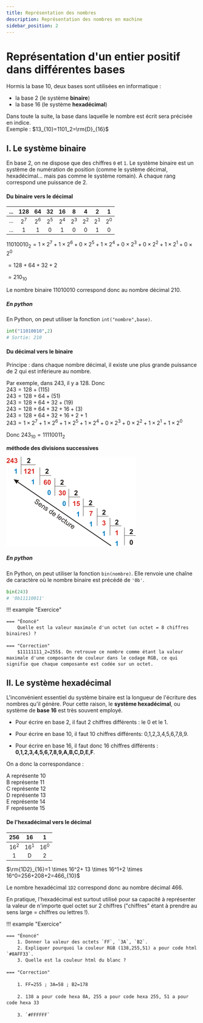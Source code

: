 ```yaml
---
title: Représentation des nombres
description: Représentation des nombres en machine
sidebar_position: 2
---
```


# Représentation d'un entier positif dans différentes bases

Hormis la base 10, deux bases sont utilisées en informatique :

- la base 2 (le système **binaire**)
- la base 16 (le système **hexadécimal**)

Dans toute la suite, la base dans laquelle le nombre est écrit sera précisée en indice.  
Exemple : $13_{10}=1101_2=\rm{D}_{16}$

## I. Le système binaire

En base 2, on ne dispose que des chiffres `0` et `1`. Le système binaire est un système de numération de position (comme le système décimal, hexadécimal... mais pas comme le système romain). À chaque rang correspond une puissance de 2.

#### Du binaire vers le décimal

| ... |  128  |  64   |  32   |  16   |   8   |   4   |   2   |   1   |
| :-: | :---: | :---: | :---: | :---: | :---: | :---: | :---: | :---: |
| ... | $2^7$ | $2^6$ | $2^5$ | $2^4$ | $2^3$ | $2^2$ | $2^1$ | $2^0$ |
| ... |   1   |   1   |   0   |   1   |   0   |   0   |   1   |   0   |

$11010010_2=1 \times 2^7+ 1 \times 2^6+0 \times 2^5+1 \times 2^4+0 \times 2^3+0 \times 2^2+1 \times 2^1+0 \times 2^0$

$=128+64+32+2$

$=210_{10}$

Le nombre binaire 11010010 correspond donc au nombre décimal 210.

##### En python

En Python, on peut utiliser la fonction `int("nombre",base)`.

```python
int("11010010",2)
# Sortie: 210
```

#### Du décimal vers le binaire

Principe : dans chaque nombre décimal, il existe une plus grande puissance de 2 qui est inférieure au nombre.

Par exemple, dans 243, il y a 128. Donc  
$243=128 + (115)$  
$243=128+64+(51)$  
$243=128+64+32+(19)$  
$243=128+64+32+16+(3)$  
$243=128+64+32+16+2+1$  
$243=1 \times 2^7+ 1 \times 2^6+1 \times 2^5+1 \times 2^4+0 \times 2^3+0 \times 2^2+1 \times 2^1+1 \times 2^0$

Donc $243_{10}=11110011_2$

**méthode des divisions successives**

![image](./data/div_successives.gif)

##### En python

En Python, on peut utiliser la fonction `bin(nombre)`. Elle renvoie une chaîne de caractère où le nombre binaire est précédé de `'0b'`.

```python
bin(243)
# '0b11110011'
```

!!! example "Exercice"

    === "Énoncé"
        Quelle est la valeur maximale d'un octet (un octet = 8 chiffres binaires) ?

    === "Correction"
        $11111111_2=255$. On retrouve ce nombre comme étant la valeur maximale d'une composante de couleur dans le codage RGB, ce qui signifie que chaque composante est codée sur un octet.

## II. Le système hexadécimal

L'inconvénient essentiel du système binaire est la longueur de l'écriture des nombres qu'il génère. Pour cette raison, le **système hexadécimal**, ou système de **base 16** est très souvent employé.

- Pour écrire en base 2, il faut 2 chiffres différents : le 0 et le 1.

- Pour écrire en base 10, il faut 10 chiffres différents: 0,1,2,3,4,5,6,7,8,9.

- Pour écrire en base 16, il faut donc 16 chiffres différents : **0,1,2,3,4,5,6,7,8,9,A,B,C,D,E,F**.

On a donc la correspondance :

A représente 10  
B représente 11  
C représente 12  
D représente 13  
E représente 14  
F représente 15

#### De l'hexadécimal vers le décimal

|  256   |   16   |   1    |
| :----: | :----: | :----: |
| $16^2$ | $16^1$ | $16^0$ |
|   1    |   D    |   2    |

$\rm{1D2}_{16}=1 \times 16^2+ 13 \times 16^1+2 \times 16^0=256+208+2=466_{10}$

Le nombre hexadécimal `1D2` correspond donc au nombre décimal 466.

En pratique, l'hexadécimal est surtout utilisé pour sa capacité à représenter la valeur de n'importe quel octet sur 2 chiffres ("chiffres" étant à prendre au sens large = chiffres ou lettres !).

!!! example "Exercice"

    === "Énoncé"
        1. Donner la valeur des octets `FF`, `3A`, `B2`.
        2. Expliquer pourquoi la couleur RGB (138,255,51) a pour code html `#8AFF33`.
        3. Quelle est la couleur html du blanc ?

    === "Correction"
        
        1. FF=255 ; 3A=58 ; B2=178

        2. 138 a pour code hexa 8A, 255 a pour code hexa 255, 51 a pour code hexa 33

        3. `#FFFFFF`
